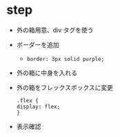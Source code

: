 # step

- 外の箱用意、div タグを使う
- ボーダーを追加
  - `border: 3px solid purple;`
- 外の箱に中身を入れる
- 外の箱をフレックスボックスに変更

  ```
  .flex {
  display: flex;
  }
  ```

- 表示確認
